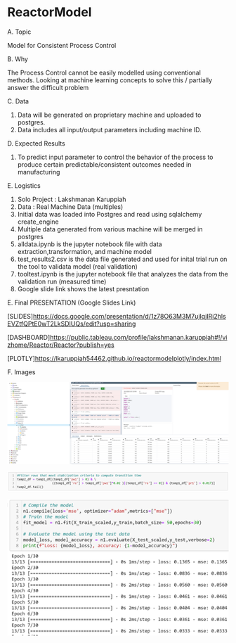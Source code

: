 # ReactorModel

A. Topic

Model for Consistent Process Control

B. Why

The Process Control cannot be easily modelled using conventional methods.
Looking at machine learning concepts to solve this / partially answer the 
difficult problem

C. Data

1. Data will be generated on proprietary machine and uploaded to postgres.
2. Data includes all input/output parameters including machine ID.

D. Expected Results

1. To predict input parameter to control the behavior of the process
to produce certain predictable/consistent outcomes needed in manufacturing

E. Logistics

1. Solo Project : Lakshmanan Karuppiah
2. Data : Real Machine Data (multiples)
3. Initial data was loaded into Postgres and read using sqlalchemy create_engine
4. Multiple data generated from various machine will be merged in postgres
5. alldata.ipynb is the jupyter notebook file with data extraction,transformation, 
and machine model
6. test_results2.csv is the  data file generated and used for inital trial run on the tool to validata model (real validation)
7. tooltest.ipynb is the jupyter notebook file that analyzes the data from the validation run (measured time)
8. Google slide link shows the latest presntation
 
E. Final PRESENTATION (Google Slides Link)

[SLIDES]https://docs.google.com/presentation/d/1z78O63M3M7ujIqjIRi2hlsEVZtfQPtE0wT2LkSDIUQs/edit?usp=sharing

[DASHBOARD]https://public.tableau.com/profile/lakshmanan.karuppiah#!/vizhome/Reactor/Reactor?publish=yes

[PLOTLY]https://lkaruppiah54462.github.io/reactormodelplotly/index.html

F. Images

![](POSTGRES.PNG)

![](ETL.PNG)

![](DNN.PNG)

 
 

 









